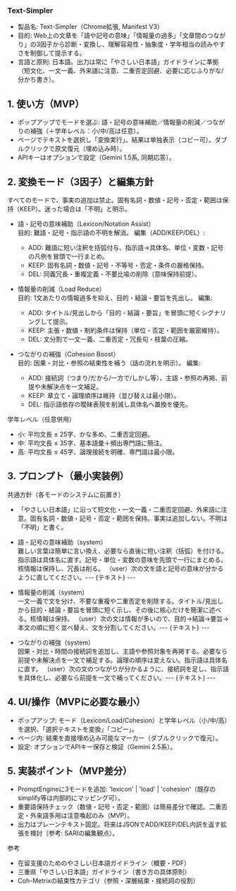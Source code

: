 ### Text-Simpler

- 製品名: Text-Simpler（Chrome拡張, Manifest V3）
- 目的: Web上の文章を「語や記号の意味」「情報量の過多」「文章間のつながり」の3因子から診断・変換し、理解容易性・抽象度・学年相当の読みやすさを制御して提示する。
- 言語と原則: 日本語。出力は常に「やさしい日本語」ガイドラインに準拠（短文化、一文一義、外来語に注意、二重否定回避、必要に応じふりがな/分かち書き）。

## 1. 使い方（MVP）

- ポップアップでモードを選ぶ: 語・記号の意味補助／情報量の削減／つながりの補強（＋学年レベル：小/中/高は任意）。
- ページでテキストを選択し「変換実行」。結果は単独表示（コピー可）。ダブルクリックで原文復元（埋め込み時）。
- APIキーはオプションで設定（Gemini 1.5系, 同期応答）。

## 2. 変換モード（3因子）と編集方針

すべてのモードで、事実の追加は禁止。固有名詞・数値・記号・否定・範囲は保持（KEEP）。迷った場合は「不明」と明示。

- 語・記号の意味補助（Lexicon/Notation Assist）  
  目的: 難語・記号・指示語の不明を解消。
  編集（ADD/KEEP/DEL）:  
  - ADD: 難語に短い注釈を括弧付与、指示語→具体名、単位・変数・記号の凡例を冒頭で一行まとめ。
  - KEEP: 固有名詞・数値・記号・不等号・否定・条件の厳格保持。
  - DEL: 同義冗長・重複定義・不要比喩の削除（意味保持前提）。

- 情報量の削減（Load Reduce）  
  目的: 1文あたりの情報過多を抑え、目的・結論・要旨を先出し。
  編集:  
  - ADD: タイトル/見出しから「目的・結論・要旨」を冒頭に短くシグナリングして提示。
  - KEEP: 主張・数値・制約条件は保持（単位・否定・範囲を厳密維持）。
  - DEL: 文分割で一文一義、二重否定・冗長句・枝葉の圧縮。

- つながりの補強（Cohesion Boost）  
  目的: 因果・対比・参照の結束性を補う（話の流れを明示）。
  編集:  
  - ADD: 接続詞（つまり/だから/一方で/しかし等）、主語・参照の再掲、前提や未解決点を一文補足。
  - KEEP: 章立て・論理順序は維持（並び替えは最小限）。
  - DEL: 指示語依存の曖昧表現を削減し具体名へ置換を優先。

学年レベル（任意併用）  

- 小: 平均文長 ≤ 25字、かな多め、二重否定回避。
- 中: 平均文長 ≤ 35字、基本語彙＋頻出専門語に簡注。
- 高: 平均文長 ≤ 45字、論理接続を明確、専門語は最小限。

## 3. プロンプト（最小実装例）

共通方針（各モードのシステムに前置き）  

- 「やさしい日本語」に沿って短文化・一文一義・二重否定回避、外来語に注意。固有名詞・数値・記号・否定・範囲を保持。事実は追加しない。不明は「不明」と書く。

- 語・記号の意味補助（system）  
  難しい言葉は簡単に言い換え、必要なら直後に短い注釈（括弧）を付ける。指示語は具体名に直す。記号・単位・変数の意味を先頭で一行にまとめる。核情報は保持し、冗長は削る。
  （user）次の文を語と記号の意味が分かるように直してください。--- {テキスト} ---

- 情報量の削減（system）  
  一文一義で文を分け、不要な重複や二重否定を削除する。タイトル/見出しから目的・結論・要旨を冒頭に短く示し、その後に核心だけを簡潔に述べる。核情報は保持。
  （user）次の文は情報が多いので、目的→結論→要旨→本文の順に短く並べ替え、文を分割してください。--- {テキスト} ---

- つながりの補強（system）  
  因果・対比・時間の接続詞を追加し、主語や参照対象を再掲する。必要なら前提や未解決点を一文で補足する。論理の順序は変えない。指示語は具体名に直す。
  （user）次の文のつながりが分かるように、接続詞を足し、指示語を具体化し、必要なら前提を一文で補ってください。--- {テキスト} ---

## 4. UI/操作（MVPに必要な最小）

- ポップアップ: モード（Lexicon/Load/Cohesion）と学年レベル（小/中/高）を選択、「選択テキストを変換」「コピー」。
- ページ内: 結果を直接埋め込み可能なマーカー（ダブルクリックで復元）。
- 設定: オプションでAPIキー保存と検証（Gemini 2.5系）。

## 5. 実装ポイント（MVP差分）

- PromptEngineに3モードを追加: 'lexicon' | 'load' | 'cohesion'（既存のsimplify等は内部的にマッピング可）。  
- 重要語保持チェック（数値・記号・否定・範囲）は簡易差分で確認。二重否定・外来語多用は注意喚起のみ（MVP）。
- 出力はプレーンテキスト固定。将来はJSONでADD/KEEP/DEL内訳を返す拡張を検討（参考: SARIの編集観点）。

参考  

- 在留支援のためのやさしい日本語ガイドライン（概要・PDF）
- 三重県「やさしい日本語」ガイドライン（書き方の具体原則）
- Coh-Metrixの結束性カテゴリ（参照・深層結束・接続詞の役割）
